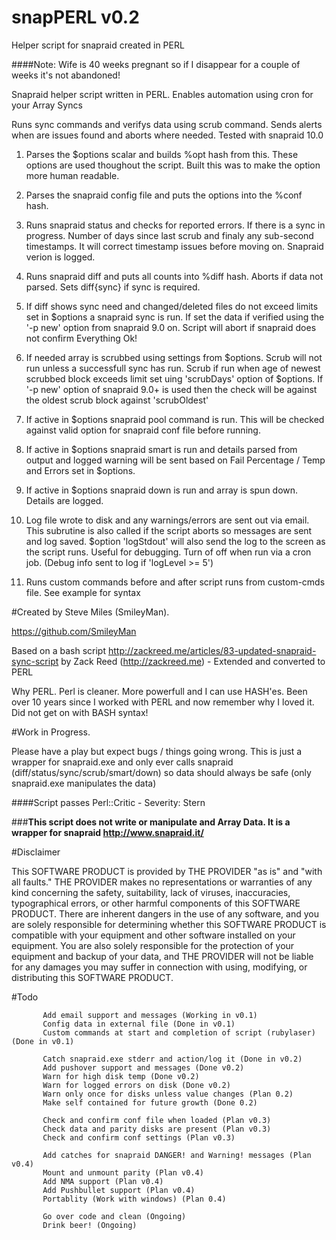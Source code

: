 # snapPERL v0.2
Helper script for snapraid created in PERL

####Note: Wife is 40 weeks pregnant so if I disappear for a couple of weeks it's not abandoned!

 Snapraid helper script written in PERL. Enables automation using cron for your Array Syncs

 Runs sync commands and verifys data using scrub command. Sends alerts when are issues found
 and aborts where needed. Tested with snapraid 10.0

 1.  Parses the $options scalar and builds %opt hash from this. These options are used
     thoughout the script. Built this was to make the option more human readable.

 2.  Parses the snapraid config file and puts the options into the %conf hash.

 3.  Runs snapraid status and checks for reported errors. If there is a sync in progress.
     Number of days since last scrub and finaly any sub-second timestamps. It will correct
     timestamp issues before moving on. Snapraid verion is logged.

 4.  Runs snapraid diff and puts all counts into %diff hash. Aborts if data not parsed.
     Sets diff{sync} if sync is required.

 5.  If diff shows sync need and changed/deleted files do not exceed limits set in $options
     a snapraid sync is run. If set the data if verified using the '-p new' option from
     snapraid 9.0 on. Script will abort if snapraid does not confirm Everything Ok!

 6.  If needed array is scrubbed using settings from $options. Scrub will not run unless a
     successfull sync has run. Scrub if run when age of newest scrubbed block exceeds limit
     set uing 'scrubDays' option of $options. If '-p new' option of snapraid 9.0+ is used then
     the check will be against the oldest scrub block against 'scrubOldest'

 7.  If active in $options snapraid pool command is run. This will be checked against valid
     option for snapraid conf file before running.

 8.  If active in $options snapraid smart is run and details parsed from output and logged
     warning will be sent based on Fail Percentage / Temp and Errors set in $options.

 9.  If active in $options snapraid down is run and array is spun down. Details are logged.

 10. Log file wrote to disk and any warnings/errors are sent out via email. This subrutine is 
     also called if the script aborts so messages are sent and log saved. $option 'logStdout'
     will also send the log to the screen as the script runs. Useful for debugging. Turn of
     off when run via a cron job. (Debug info sent to log if 'logLevel >= 5')

 11. Runs custom commands before and after script runs from custom-cmds file. See example for syntax



#Created by Steve Miles (SmileyMan). 

https://github.com/SmileyMan

Based on a bash script http://zackreed.me/articles/83-updated-snapraid-sync-script 
by Zack Reed (http://zackreed.me) - Extended and converted to PERL

Why PERL. Perl is cleaner. More powerfull and I can use HASH'es. Been over 10 years since
I worked with PERL and now remember why I loved it. Did not get on with BASH syntax!

#Work in Progress.

Please have a play but expect bugs / things going wrong. This is just a wrapper for snapraid.exe
and only ever calls snapraid (diff/status/sync/scrub/smart/down) so data should always be safe
(only snapraid.exe manipulates the data)

####Script passes Perl::Critic - Severity: Stern

###__This script does not write or manipulate and Array Data. It is a wrapper for snapraid http://www.snapraid.it/__

#Disclaimer

This SOFTWARE PRODUCT is provided by THE PROVIDER "as is" and "with all faults." 
THE PROVIDER makes no representations or warranties of any kind concerning the safety, 
suitability, lack of viruses, inaccuracies, typographical errors, or other harmful 
components of this SOFTWARE PRODUCT. There are inherent dangers in the use of any software,
and you are solely responsible for determining whether this SOFTWARE PRODUCT is compatible
with your equipment and other software installed on your equipment. You are also solely
responsible for the protection of your equipment and backup of your data, and THE PROVIDER
will not be liable for any damages you may suffer in connection with using, modifying, or 
distributing this SOFTWARE PRODUCT. 



#Todo

           Add email support and messages (Working in v0.1)
           Config data in external file (Done in v0.1)
           Custom commands at start and completion of script (rubylaser) (Done in v0.1)

           Catch snapraid.exe stderr and action/log it (Done in v0.2)
           Add pushover support and messages (Done v0.2)
           Warn for high disk temp (Done v0.2)
           Warn for logged errors on disk (Done v0.2)
           Warn only once for disks unless value changes (Plan 0.2)
           Make self contained for future growth (Done 0.2)

           Check and confirm conf file when loaded (Plan v0.3)
           Check data and parity disks are present (Plan v0.3)
           Check and confirm conf settings (Plan v0.3)

           Add catches for snapraid DANGER! and Warning! messages (Plan v0.4)
           Mount and unmount parity (Plan v0.4)
           Add NMA support (Plan v0.4)
           Add Pushbullet support (Plan v0.4)
           Portablity (Work with windows) (Plan 0.4)

           Go over code and clean (Ongoing)
           Drink beer! (Ongoing)

